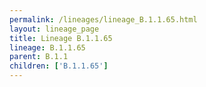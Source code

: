 ```yaml
---
permalink: /lineages/lineage_B.1.1.65.html
layout: lineage_page
title: Lineage B.1.1.65
lineage: B.1.1.65
parent: B.1.1
children: ['B.1.1.65']
---
```

